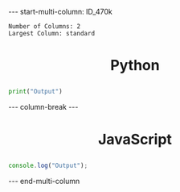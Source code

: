 

--- start-multi-column: ID_470k
```column-settings
Number of Columns: 2
Largest Column: standard
```

# <p align="center">Python</p>
```python
print("Output")
```
--- column-break ---

# <p align="center">JavaScript</p>
```javascript
console.log("Output");
```
--- end-multi-column
